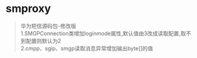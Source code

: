# smproxy
> 华为短信源码包-修改版  
> 1.SMGPConnection类增加loginmode属性,默认值由3改成读取配置,取不到配置则默认为2  
> 2.cmpp、sgip、smgp读取消息异常增加输出byte[]的值  
